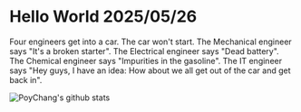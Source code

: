 # Hello World 2025/05/26

Four engineers get into a car. The car won't start.
The Mechanical engineer says "It's a broken starter".
The Electrical engineer says "Dead battery".
The Chemical engineer says "Impurities in the gasoline".
The IT engineer says "Hey guys, I have an idea: How about we all get out of the car and get back in".

![PoyChang's github stats](https://github-readme-stats.vercel.app/api?username=poychang&show_icons=true&theme=dracula)
